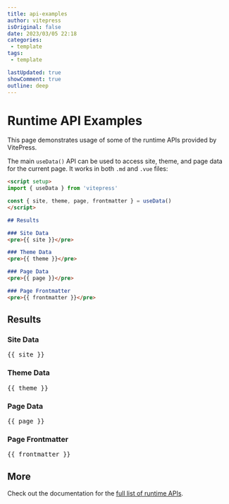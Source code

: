 ```yaml
---
title: api-examples
author: vitepress
isOriginal: false
date: 2023/03/05 22:18
categories:
 - template
tags:
 - template

lastUpdated: true
showComment: true
outline: deep
---
```


# Runtime API Examples

This page demonstrates usage of some of the runtime APIs provided by VitePress.

The main `useData()` API can be used to access site, theme, and page data for the current page. It works in both `.md` and `.vue` files:

```md
<script setup>
import { useData } from 'vitepress'

const { site, theme, page, frontmatter } = useData()
</script>

## Results

### Site Data
<pre>{{ site }}</pre>

### Theme Data
<pre>{{ theme }}</pre>

### Page Data
<pre>{{ page }}</pre>

### Page Frontmatter
<pre>{{ frontmatter }}</pre>
```

<script setup>
import { useData } from 'vitepress'

const { site, theme, page, frontmatter } = useData()
</script>

## Results

### Site Data
<pre>{{ site }}</pre>

### Theme Data
<pre>{{ theme }}</pre>

### Page Data
<pre>{{ page }}</pre>

### Page Frontmatter
<pre>{{ frontmatter }}</pre>

## More

Check out the documentation for the [full list of runtime APIs](https://vitepress.vuejs.org/reference/runtime-api#usedata).
